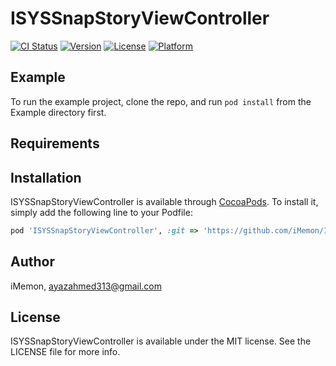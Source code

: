 # ISYSSnapStoryViewController

[![CI Status](http://img.shields.io/travis/iMemon/ISYSSnapStoryViewController.svg?style=flat)](https://travis-ci.org/iMemon/ISYSSnapStoryViewController)
[![Version](https://img.shields.io/cocoapods/v/ISYSSnapStoryViewController.svg?style=flat)](http://cocoapods.org/pods/ISYSSnapStoryViewController)
[![License](https://img.shields.io/cocoapods/l/ISYSSnapStoryViewController.svg?style=flat)](http://cocoapods.org/pods/ISYSSnapStoryViewController)
[![Platform](https://img.shields.io/cocoapods/p/ISYSSnapStoryViewController.svg?style=flat)](http://cocoapods.org/pods/ISYSSnapStoryViewController)

## Example

To run the example project, clone the repo, and run `pod install` from the Example directory first.

## Requirements

## Installation

ISYSSnapStoryViewController is available through [CocoaPods](http://cocoapods.org). To install
it, simply add the following line to your Podfile:

```ruby
pod 'ISYSSnapStoryViewController', :git => 'https://github.com/iMemon/ISYSSnapStoryViewController'
```

## Author

iMemon, ayazahmed313@gmail.com

## License

ISYSSnapStoryViewController is available under the MIT license. See the LICENSE file for more info.

